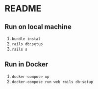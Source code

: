 # README

## Run on local machine
1. `bundle instal`
2. `rails db:setup`
3. `rails s`

## Run in Docker
1. `docker-compose up`
2. `docker-compose run web rails db:setup`
